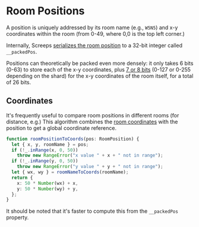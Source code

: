 # Room Positions

A position is uniquely addressed by its room name (e.g., `W5N5`) and x-y coordinates within the room (from 0-49, where 0,0 is the top left corner.)

Internally, Screeps [serializes the room position](https://github.com/screeps/engine/blob/97c9d12385fed686655c13b09f5f2457dd83a2bf/src/game/rooms.js#L1276-L1293) to a 32-bit integer called `__packedPos`.

Positions can theoretically be packed even more densely: it only takes 6 bits (0-63) to store each of the x-y coordinates, plus [7 or 8 bits](./room.md) (0-127 or 0-255 depending on the shard) for the x-y coordinates of the room itself, for a total of 26 bits.

## Coordinates

It's frequently useful to compare room positions in different rooms (for distance, e.g.) This algorithm combines the [room coordinates](./room.md#coordinates) with the position to get a global coordinate reference.

```ts
function roomPositionToCoords(pos: RoomPosition) {
  let { x, y, roomName } = pos;
  if (!_.inRange(x, 0, 50))
    throw new RangeError("x value " + x + " not in range");
  if (!_.inRange(y, 0, 50))
    throw new RangeError("y value " + y + " not in range");
  let { wx, wy } = roomNameToCoords(roomName);
  return {
    x: 50 * Number(wx) + x,
    y: 50 * Number(wy) + y,
  };
}
```

It should be noted that it's faster to compute this from the `__packedPos` property.
